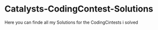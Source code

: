 # Catalysts-CodingContest-Solutions
Here you can finde all my Solutions for the CodingCintests i solved
